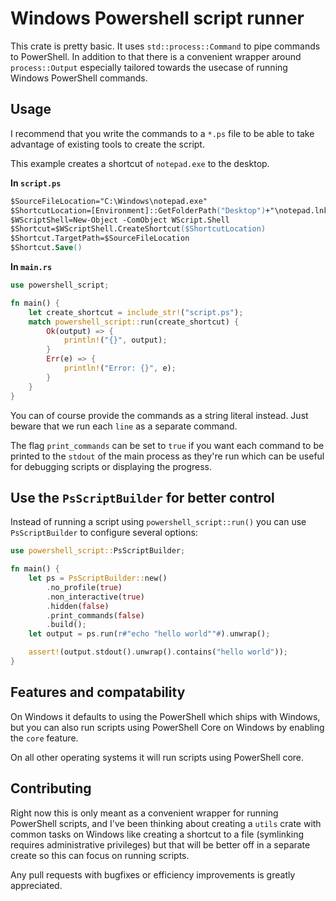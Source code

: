 # Windows Powershell script runner

This crate is pretty basic. It uses `std::process::Command` to pipe commands
to PowerShell. In addition to that there is a convenient wrapper around `process::Output`
especially tailored towards the usecase of running Windows PowerShell commands.

## Usage

I recommend that you write the commands to a `*.ps` file to be able to take advantage
of existing tools to create the script.

This example creates a shortcut of `notepad.exe` to the desktop.

**In `script.ps`**

```ps
$SourceFileLocation="C:\Windows\notepad.exe"
$ShortcutLocation=[Environment]::GetFolderPath("Desktop")+"\notepad.lnk"
$WScriptShell=New-Object -ComObject WScript.Shell
$Shortcut=$WScriptShell.CreateShortcut($ShortcutLocation)
$Shortcut.TargetPath=$SourceFileLocation
$Shortcut.Save()
```

**In `main.rs`**

```rust
use powershell_script;

fn main() {
    let create_shortcut = include_str!("script.ps");
    match powershell_script::run(create_shortcut) {
        Ok(output) => {
            println!("{}", output);
        }
        Err(e) => {
            println!("Error: {}", e);
        }
    }
}
```

You can of course provide the commands as a string literal instead. Just beware that
we run each `line` as a separate command.

The flag `print_commands` can be set to `true` if you want each
command to be printed to the `stdout` of the main process as they're run which
can be useful for debugging scripts or displaying the progress.

## Use the `PsScriptBuilder` for better control

Instead of running a script using `powershell_script::run()` you can use
`PsScriptBuilder` to configure several options:

```rust
use powershell_script::PsScriptBuilder;

fn main() {
    let ps = PsScriptBuilder::new()
        .no_profile(true)
        .non_interactive(true)
        .hidden(false)
        .print_commands(false)
        .build();
    let output = ps.run(r#"echo "hello world""#).unwrap();

    assert!(output.stdout().unwrap().contains("hello world"));
}
```

## Features and compatability

On Windows it defaults to using the PowerShell which ships with Windows, but you
can also run scripts using PowerShell Core on Windows by enabling the
`core` feature.

On all other operating systems it will run scripts using PowerShell core.

## Contributing

Right now this is only meant as a convenient wrapper for running PowerShell scripts,
and I've been thinking about creating a `utils` crate with common tasks on Windows
like creating a shortcut to a file (symlinking requires administrative privileges)
but that will be better off in a separate create so this can focus on running scripts.

Any pull requests with bugfixes or efficiency improvements is greatly appreciated.